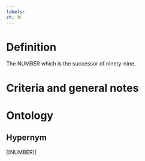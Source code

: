 ```yaml
---
labels: 
zh: 百
---
```


# Definition
The NUMBER which is the successor of ninety-nine.
# Criteria and general notes
# Ontology

## Hypernym
[[NUMBER]]